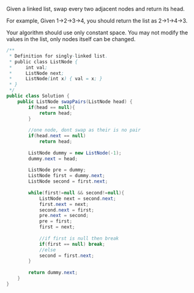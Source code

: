 Given a linked list, swap every two adjacent nodes and return its head.

For example,
Given 1->2->3->4, you should return the list as 2->1->4->3.

Your algorithm should use only constant space. You may not modify the values in the list, only nodes itself can be changed.

```java
/**
 * Definition for singly-linked list.
 * public class ListNode {
 *     int val;
 *     ListNode next;
 *     ListNode(int x) { val = x; }
 * }
 */
public class Solution {
    public ListNode swapPairs(ListNode head) {
        if(head == null){
            return head;
        }
        
        //one node, dont swap as their is no pair
        if(head.next == null)
            return head;
            
        ListNode dummy = new ListNode(-1);
        dummy.next = head;
        
        ListNode pre = dummy;
        ListNode first = dummy.next;
        ListNode second = first.next;
        
        while(first!=null && second!=null){
            ListNode next = second.next;
            first.next = next;
            second.next = first;
            pre.next = second;
            pre = first;
            first = next;
            
            //if first is null then break
            if(first == null) break;
            //else
            second = first.next;
        }
        
        return dummy.next;
    }
}
```
